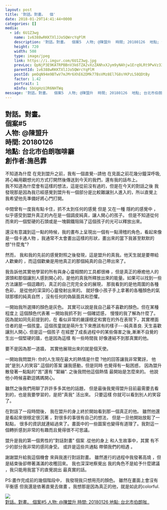 ```yaml
---
layout: post
title: '對話。對畫。  個' 
date: 2018-01-29T14:41:44+0000 
categories: [] 
media:
  - id: 6U1Z3wg
    name: 1v6388wRKKTXlJJo5QWrcYqPlM
    description: '對話。對畫。  個案5  人物; @陳盟升  時間; 20180126  地點; 台北市伯朗咖啡..'   
    height: 720
    width: 508
    type: image/jpeg
    link: https://i.imgur.com/6U1Z3wg.jpg
    prevLoc: QpNjP3E9KATRPBBnV3k6TZA2vXzZANhxXJym9yNAhjw1Erq9LRt9PwVz33MAhzOrWLGvpGU790X0pz84crKoKJpZwJs6mY0Dl31RFW7Jw3Z9PQcq4zQ2DKnEsnPDqYEZOOup0Lwyz9zgTYXP6QkK8xcpYPGNwWErI6AmD6zG1jFEVV6YyOlgCDzkXNNYBPhxgZ60276gSMX6vMnEOpsg5o5VlyWwTBvWAG5YkNsVZ5KDywOgfXRVVXn0WmHxMAwwkQ9KT5Z
    parentId: 1v6388wRKKTXlJJo5QWrcYqPlM
    postId: pmOqN94m9BTwV7mJMr6XhE62DMk77BsVMz8El7G8sYKPzL58QDtBy
    factor: 1.42
    portrait: 1
    mInfo: SbUgHzUJR6NHTWq
message: '對話。對畫。  個案5  人物; @陳盟升  時間; 20180126  地點; 台北市伯朗咖啡廳  創作者;施邑霏  -=--=--=..'  
---
```


對話。對畫。  
個案#5  
人物: @陳盟升  
時間: 20180126  
地點: 台北市伯朗咖啡廳  
創作者:施邑霏  
----------------------------------  
不知道為什麼 在見到盟升之前，我有一個直覺--請他 在見面之前花幾分鐘深呼吸,將心輪用觀想光的方式打開然後傳送到今天的我們，還有我的話布上。  
我不知道為什麼會有這樣的想法，這是從前沒有過的，但是在今天的對話之後 我發現那是因為我已經感覺到盟升有一個部分是比較難讓別人進入的，所以直覺上 我希望他先準備好將心門打開。  
  
中間曾有一度我有點卡住，抓不太到任何的感覺 但是 又在一種 隱約的感覺中 ，似乎感受到盟升真正的內在是一個調皮純真，讓人開心的孩子。 但是不知道從何而來的一個堅硬的石頭或是一塊鋼鐵阻隔了這個孩子的光可以釋放出來。  
  
還沒有意識到這一點的時候，我的畫布上呈現出一個有一點滑稽的角色，看起來像是一個卡通人物 ，我通常不太會畫出這樣的形狀，畫出來的當下我甚至默默的想"什麼鬼"?  
  
然而， 我和我的先前的感覺對照之後發現，這是盟升的真我。他天生就是要帶給人歡樂的 ，而這個歡樂是用他真正的那個純真的自己帶出來了。  
  
我告訴他其實他學習的所有與身心靈相關的工具都很棒 ，但是真正的療癒他人的源頭和那個讓別人感到開心的，是他的真我所釋放出來的能量。如果可以找到一些方法讓那一個逗趣的，真正的自己完完全全的展現， 那我看到的是他周圍的各種色彩， 是從他的深深的心靈發射出來的。 就好像小孩子手上拿著的各種顏色的氣球那樣的純真自然 ，沒有任何的偽裝面具和恐懼。  
  
一開始我所選擇的顏色是灰色。 其實可以說是我自己最不喜歡的顏色。但在某種程度上 這個顏色代表著 一開始我抓不到 一個確認感， 慢慢的我了解為什麼了。 因為就如同先前提到的，在 看似非常的嚴謹穩定和實在的外在表現下，其實裡面 住者的是一個孩童。這個孩童就是萌升生下來應該有的樣子---純真善良. 天生喜歡讓別人開心. 但是這一個孩子 在經歷了成長過程中的某些傷害之後,漸漸不自覺的生出一個堅硬的牆，也是因為這樣 有一些時間我 好像連結不到那真實的他。  
  
 要不是因為那一道牆， 其實他展現出來的就是個天使。  
  
一開始我問盟升: 你的人生現在最大的熱情是什麼 ?他的回答讓我非常驚訝， 他說"是別人的笑容".這個的答案 讓我感動，但是同時 也覺得有一點困惑， 因為盟升散發著一點點的"苦"還有 "緊繃". 之後我問他這個熱情 最開始是怎麼來的。 他說他小時候喜歡逗媽媽開心。  
  
 雖然之後我們用聊了許許多多其他的話題， 但是最後我覺得盟升目前最需要去看到的，也是我要學習的，是把"真我" 活出來。 只要這樣 你就可以看到別人的笑容了。  
  
在對話了一段時間後， 我在盟升的身上終於開始看到那一個真正的他。 雖然他還是看起來很穩定很沉著 ，對很多的事很有自己的想法， 但是一旦他開始放鬆了一點點， 很多的資訊就連結過來了。畫面中的一些圖案也變得有道理了。我對這一個轉折感到非常的有趣而且覺得很不可思議。  
  
盟升是我的第一個男性的"對話對畫" 個案 .從他的身上 和人生故事中，其實 有不少的部分我非常的感同身受。 或許是這些共通點 帶領我們的相遇 。  
  
謝謝盟升給我這個機會 來與我進行對話對畫。 雖然進行的過程中我發著高燒 ，但是結束後卻帶著滿滿的收穫回來。 我也深深地察覺出 我的角色不是給予什麼建議 ，我只能用我當下的直覺說出 最真實的話。  
  
PS:畫作完成前的幾個階段中， 我發現我只想用亮的顏色。 雖然在畫面上會沒有平衡感 但我還是依著直覺去做畫 。我想那是因為真正的他，就是如此的colorful.


[//]: #media:  
<a href="https://i.imgur.com/6U1Z3wg.jpg"><img class="postImage" src="https://i.imgur.com/6U1Z3wgh.jpg" />  
對話。對畫。
個案#5
人物: @陳盟升
時間: 20180126
地點: 台北市伯朗咖..  
 </a>   

